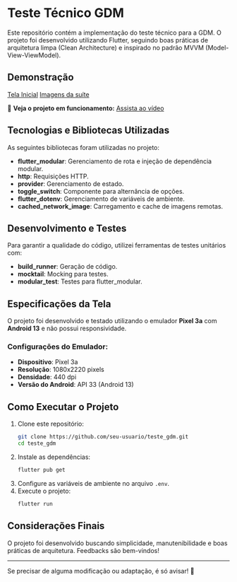 # Teste Técnico GDM

Este repositório contém a implementação do teste técnico para a GDM. O projeto foi desenvolvido utilizando Flutter, seguindo boas práticas de arquitetura limpa (Clean Architecture) e inspirado no padrão MVVM (Model-View-ViewModel).

## Demonstração

[Tela Inicial](https://github.com/user-attachments/assets/12eb838d-54bf-442f-b313-4bf9ec388932)
[Imagens da suíte](![image](https://github.com/user-attachments/assets/0846a773-714d-4e43-93ca-fb22fc1941b3)
)

🎥 **Veja o projeto em funcionamento:** [Assista ao vídeo]((https://drive.google.com/drive/folders/1nv1Ng2l7s-DHafleBOcBUtoyY5IdqsFO?usp=sharing))

## Tecnologias e Bibliotecas Utilizadas

As seguintes bibliotecas foram utilizadas no projeto:

- **flutter_modular**: Gerenciamento de rota e injeção de dependência modular.
- **http**: Requisições HTTP.
- **provider**: Gerenciamento de estado.
- **toggle_switch**: Componente para alternância de opções.
- **flutter_dotenv**: Gerenciamento de variáveis de ambiente.
- **cached_network_image**: Carregamento e cache de imagens remotas.

## Desenvolvimento e Testes

Para garantir a qualidade do código, utilizei ferramentas de testes unitários com:

- **build_runner**: Geração de código.
- **mocktail**: Mocking para testes.
- **modular_test**: Testes para flutter_modular.

## Especificações da Tela

O projeto foi desenvolvido e testado utilizando o emulador **Pixel 3a** com **Android 13** e não possui responsividade.  

### Configurações do Emulador:
- **Dispositivo**: Pixel 3a  
- **Resolução**: 1080x2220 pixels  
- **Densidade**: 440 dpi  
- **Versão do Android**: API 33 (Android 13)  

## Como Executar o Projeto

1. Clone este repositório:
   ```sh
   git clone https://github.com/seu-usuario/teste_gdm.git
   cd teste_gdm
   ```
2. Instale as dependências:
   ```sh
   flutter pub get
   ```
3. Configure as variáveis de ambiente no arquivo `.env`.
4. Execute o projeto:
   ```sh
   flutter run
   ```

## Considerações Finais

O projeto foi desenvolvido buscando simplicidade, manutenibilidade e boas práticas de arquitetura. Feedbacks são bem-vindos!

---

Se precisar de alguma modificação ou adaptação, é só avisar! 🚀
